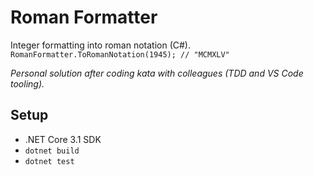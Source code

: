 # Roman Formatter

Integer formatting into roman notation (C#).  
`RomanFormatter.ToRomanNotation(1945); // "MCMXLV"`

*Personal solution after coding kata with colleagues (TDD and VS Code tooling).*

## Setup

- .NET Core 3.1 SDK
- `dotnet build`
- `dotnet test`